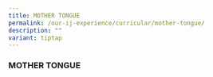 ```yaml
---
title: MOTHER TONGUE
permalink: /our-ij-experience/curricular/mother-tongue/
description: ""
variant: tiptap
---
```

<h3>MOTHER TONGUE</h3>
<p></p>